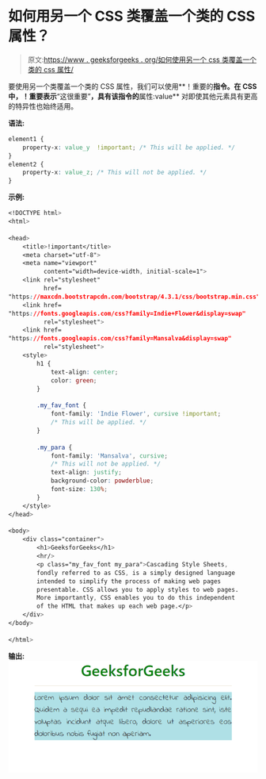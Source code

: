 # 如何用另一个 CSS 类覆盖一个类的 CSS 属性？

> 原文:[https://www . geeksforgeeks . org/如何使用另一个 css 类覆盖一个类的 css 属性/](https://www.geeksforgeeks.org/how-to-override-the-css-properties-of-a-class-using-another-css-class/)

要使用另一个类覆盖一个类的 CSS 属性，我们可以使用**！重要的**指令。在 CSS 中，！重要表示**“这很重要”**，具有该指令的**属性:value** 对即使其他元素具有更高的特异性也始终适用。

**语法:**

```css
element1 {
    property-x: value_y  !important; /* This will be applied. */
}
element2 {
    property-x: value_z; /* This will not be applied. */
}

```

**示例:**

```css
<!DOCTYPE html>
<html>

<head>
    <title>!important</title>
    <meta charset="utf-8">
    <meta name="viewport" 
          content="width=device-width, initial-scale=1">
    <link rel="stylesheet" 
          href=
"https://maxcdn.bootstrapcdn.com/bootstrap/4.3.1/css/bootstrap.min.css">
    <link href=
"https://fonts.googleapis.com/css?family=Indie+Flower&display=swap" 
          rel="stylesheet">
    <link href=
"https://fonts.googleapis.com/css?family=Mansalva&display=swap"
          rel="stylesheet">
    <style>
        h1 {
            text-align: center;
            color: green;
        }

        .my_fav_font {
            font-family: 'Indie Flower', cursive !important;
            /* This will be applied. */
        }

        .my_para {
            font-family: 'Mansalva', cursive;
            /* This will not be applied. */
            text-align: justify;
            background-color: powderblue;
            font-size: 130%;
        }
    </style>
</head>

<body>
    <div class="container">
        <h1>GeeksforGeeks</h1>
        <hr/>
        <p class="my_fav_font my_para">Cascading Style Sheets,
        fondly referred to as CSS, is a simply designed language
        intended to simplify the process of making web pages
        presentable. CSS allows you to apply styles to web pages.
        More importantly, CSS enables you to do this independent 
        of the HTML that makes up each web page.</p>
    </div>
</body>

</html>
```

**输出:**
![!important_output](img/1ea2ab4905dd883fdd47c3be0ec2a92c.png)
